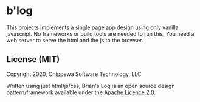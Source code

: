 # b'log
This projects implements a single page app design using only vanilla javascript.
No frameworks or build tools are needed to run this.
You need a web server to serve the html and the js to the browser.

## License (MIT)
Copyright 2020, Chippewa Software Technology, LLC

<p>Written using just html/js/css, Brian's Log is an open source design pattern/framework available under the <a href="https://github.com/bcphd/b-log/blob/master/LICENSE" target="_blank">Apache Licence 2.0.</a></p>
